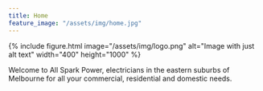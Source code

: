 ```yaml
---
title: Home
feature_image: "/assets/img/home.jpg"
---
```

{% include figure.html image="/assets/img/logo.png" alt="Image with just alt text" width="400" height="1000" %}

Welcome to All Spark Power, electricians in the eastern suburbs of Melbourne for all your commercial, residential and domestic needs.
